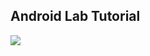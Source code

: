 ## Android Lab Tutorial

<img src="https://logos-world.net/wp-content/uploads/2021/08/Android-Logo.png">
